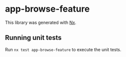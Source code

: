 # app-browse-feature

This library was generated with [Nx](https://nx.dev).

## Running unit tests

Run `nx test app-browse-feature` to execute the unit tests.
